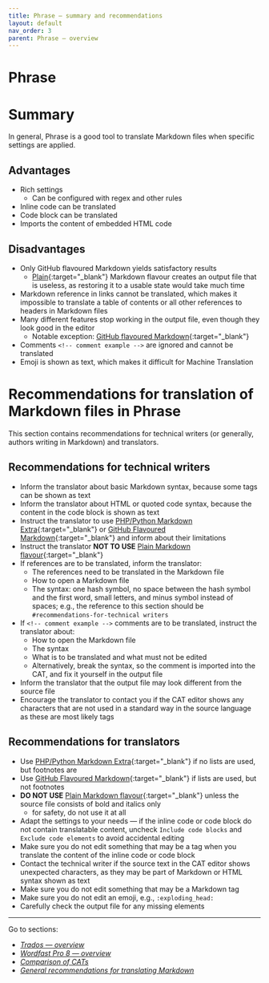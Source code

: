 ```yaml
---
title: Phrase — summary and recommendations
layout: default
nav_order: 3
parent: Phrase — overview
---
```

Phrase
===

# Summary

In general, Phrase is a good tool to translate Markdown files when specific settings are applied.

## Advantages

- Rich settings
	- Can be configured with regex and other rules
- Inline code can be translated
- Code block can be translated
- Imports the content of embedded HTML code

## Disadvantages

- Only GitHub flavoured Markdown yields satisfactory results
	- [Plain](phrase-02-results#plain){:target="_blank"} Markdown flavour creates an output file that is useless, as restoring it to a usable state would take much time
- Markdown reference in links cannot be translated, which makes it impossible to translate a table of contents or all other references to headers in Markdown files
- Many different features stop working in the output file, even though they look good in the editor
	- Notable exception: [GitHub flavoured Markdown](phrase-02-results#github-flavoured-markdown){:target="_blank"}
- Comments `<!-- comment example -->` are ignored and cannot be translated
- Emoji is shown as text, which makes it difficult for Machine Translation

# Recommendations for translation of Markdown files in Phrase

This section contains recommendations for technical writers (or generally, authors writing in Markdown) and translators.

## Recommendations for technical writers

- Inform the translator about basic Markdown syntax, because some tags can be shown as text
- Inform the translator about HTML or quoted code syntax, because the content in the code block is shown as text
- Instruct the translator to use [PHP/Python Markdown Extra](phrase-02-results#php-&#47;-python-markdown-extra){:target="_blank"} or [GitHub Flavoured Markdown](phrase-02-results#github-flavoured-markdown){:target="_blank"} and inform about their limitations
- Instruct the translator **NOT TO USE** [Plain Markdown flavour](phrase-02-results#plain){:target="_blank"}
- If references are to be translated, inform the translator:
	- The references need to be translated in the Markdown file
	- How to open a Markdown file
	- The syntax: one hash symbol, no space between the hash symbol and the first word, small letters, and minus symbol instead of spaces; e.g., the reference to this section should be `#recommendations-for-technical writers`
- If `<!-- comment example -->` comments are to be translated, instruct the translator about:
	- How to open the Markdown file
	- The syntax
	- What is to be translated and what must not be edited
	- Alternatively, break the syntax, so the comment is imported into the CAT, and fix it yourself in the output file
- Inform the translator that the output file may look different from the source file
- Encourage the translator to contact you if the CAT editor shows any characters that are not used in a standard way in the source language as these are most likely tags

## Recommendations for translators

- Use [PHP/Python Markdown Extra](phrase-02-results#php-&#47;-python-markdown-extra){:target="_blank"} if no lists are used, but footnotes are
- Use [GitHub Flavoured Markdown](phrase-02-results#github-flavoured-markdown){:target="_blank"} if lists are used, but not footnotes
- **DO NOT USE** [Plain Markdown flavour](phrase-02-results#plain){:target="_blank"} unless the source file consists of bold and italics only
	- for safety, do not use it at all
- Adapt the settings to your needs — if the inline code or code block do not contain translatable content, uncheck `Include code blocks` and `Exclude code elements` to avoid accidental editing
- Make sure you do not edit something that may be a tag when you translate the content of the inline code or code block
- Contact the technical writer if the source text in the CAT editor shows unexpected characters, as they may be part of Markdown or HTML syntax shown as text
- Make sure you do not edit something that may be a Markdown tag
- Make sure you do not edit an emoji, e.g., `:exploding_head:`
- Carefully check the output file for any missing elements

---

Go to sections:
- [*Trados — overview*](trados-00-overview)
- [*Wordfast Pro 8 — overview*](wordfast-00-overview)
- [*Comparison of CATs*](top-comparison)
- [*General recommendations for translating Markdown*](top-general-rec)